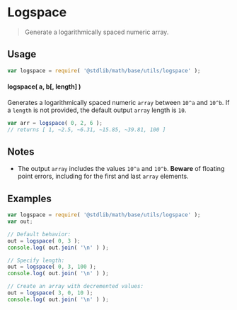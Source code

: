 Logspace
===
> Generate a logarithmically spaced numeric array.

<!-- <usage> -->
## Usage

``` javascript
var logspace = require( '@stdlib/math/base/utils/logspace' );
```

#### logspace( a, b[, length] )

Generates a logarithmically spaced numeric `array` between `10^a` and `10^b`. If a `length` is not provided, the default output `array` length is `10`.

``` javascript
var arr = logspace( 0, 2, 6 );
// returns [ 1, ~2.5, ~6.31, ~15.85, ~39.81, 100 ]
```
<!-- </usage> -->

<!-- <notes> -->
## Notes

* The output `array` includes the values `10^a` and `10^b`. __Beware__ of floating point errors, including for the first and last `array` elements.

<!-- </notes> -->

<!-- <examples> -->
## Examples

``` javascript
var logspace = require( '@stdlib/math/base/utils/logspace' );
var out;

// Default behavior:
out = logspace( 0, 3 );
console.log( out.join( '\n' ) );

// Specify length:
out = logspace( 0, 3, 100 );
console.log( out.join( '\n' ) );

// Create an array with decremented values:
out = logspace( 3, 0, 10 );
console.log( out.join( '\n' ) );
```
<!-- </examples> -->

<!-- <links> -->
[logspace-numpy]: http://www.mathworks.com/help/matlab/ref/logspace.html
[logspace-matlab]: http://docs.scipy.org/doc/numpy/reference/generated/numpy.logspace.html
<!-- </links> -->
